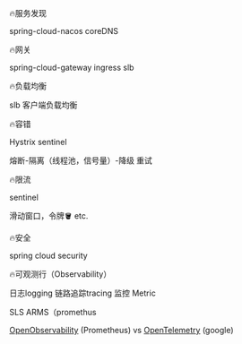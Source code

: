🔥服务发现

spring-cloud-nacos coreDNS

🔥网关

spring-cloud-gateway ingress slb

🔥负载均衡

slb 客户端负载均衡

🔥容错

Hystrix sentinel

熔断-隔离（线程池，信号量）-降级 重试

🔥限流

sentinel

滑动窗口，令牌🪣 etc.

🔥安全

spring cloud security

🔥可观测行（Observability）

日志logging 链路追踪tracing 监控 Metric

SLS ARMS（promethus

[OpenObservability](https://github.com/OpenObservability) (Prometheus) vs [OpenTelemetry](https://opentelemetry.io/) (google)